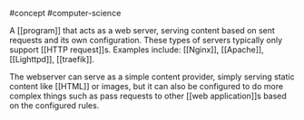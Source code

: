 #concept #computer-science 

A [[program]] that acts as a web server, serving content based on sent requests and its own configuration.
These types of servers typically only support [[HTTP request]]s.
Examples include: [[Nginx]], [[Apache]], [[Lighttpd]], [[traefik]].

The webserver can serve as a simple content provider, simply serving static content like [[HTML]] or images, but it can also be configured to do more complex things such as pass requests to other [[web application]]s based on the configured rules.
